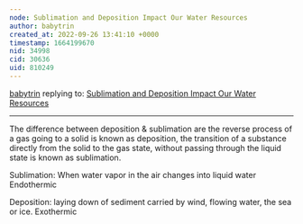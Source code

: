 ```yaml
---
node: Sublimation and Deposition Impact Our Water Resources 
author: babytrin
created_at: 2022-09-26 13:41:10 +0000
timestamp: 1664199670
nid: 34998
cid: 30636
uid: 810249
---
```




[babytrin](../profile/babytrin) replying to: [Sublimation and Deposition Impact Our Water Resources ](../notes/TheChessGym/09-26-2022/sublimation-and-deposition-impact-our-water-resources)

----
The difference between deposition & sublimation are the reverse process of a gas going to a solid is known as deposition, the transition of a substance directly from the solid to the gas state, without passing through the liquid state is known as sublimation. 

Sublimation: When water vapor in the air changes into liquid water 
Endothermic  

Deposition: laying down of sediment carried by wind, flowing water, the sea or ice. 
Exothermic  